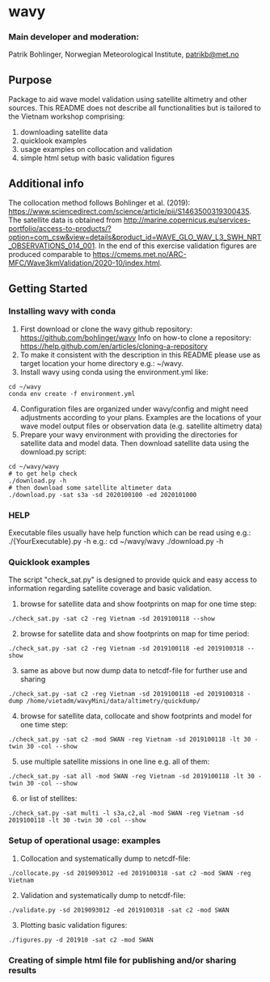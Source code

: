 # wavy

### Main developer and moderation:
Patrik Bohlinger, Norwegian Meteorological Institute, patrikb@met.no

## Purpose
Package to aid wave model validation using satellite altimetry and other sources. This README does not describe all functionalities but is tailored to the Vietnam workshop comprising:
1. downloading satellite data
2. quicklook examples
3. usage examples on collocation and validation
4. simple html setup with basic validation figures

## Additional info
The collocation method follows Bohlinger et al. (2019): https://www.sciencedirect.com/science/article/pii/S1463500319300435. The satellite data is obtained from http://marine.copernicus.eu/services-portfolio/access-to-products/?option=com_csw&view=details&product_id=WAVE_GLO_WAV_L3_SWH_NRT_OBSERVATIONS_014_001. In the end of this exercise validation figures are produced comparable to https://cmems.met.no/ARC-MFC/Wave3kmValidation/2020-10/index.html.

## Getting Started
### Installing wavy with conda
1. First download or clone the wavy github repository: https://github.com/bohlinger/wavy
Info on how-to clone a repository:
https://help.github.com/en/articles/cloning-a-repository
2. To make it consistent with the description in this README please use as target location your home directory e.g.: ~/wavy.
3. Install wavy using conda using the environment.yml like:
```
cd ~/wavy
conda env create -f environment.yml
```
4. Configuration files are organized under wavy/config and might need adjustments according to your plans. Examples are the locations of your wave model output files or observation data (e.g. satellite altimetry data)
5. Prepare your wavy environment with providing the directories for satellite data and model data. Then download satellite data using the download.py script:
```
cd ~/wavy/wavy
# to get help check
./download.py -h
# then download some satellite altimeter data
./download.py -sat s3a -sd 2020100100 -ed 2020101000
```

### HELP
Executable files usually have help function which can be read using e.g.:
./{YourExecutable}.py -h
e.g.:
cd ~/wavy/wavy
./download.py -h

### Quicklook examples
The script "check_sat.py" is designed to provide quick and easy access to information regarding satellite coverage and basic validation. 
1. browse for satellite data and show footprints on map for one time step:
```
./check_sat.py -sat c2 -reg Vietnam -sd 2019100118 --show
```
2. browse for satellite data and show footprints on map for time period:
```
./check_sat.py -sat c2 -reg Vietnam -sd 2019100118 -ed 2019100318 --show
```
3. same as above but now dump data to netcdf-file for further use and sharing
```
./check_sat.py -sat c2 -reg Vietnam -sd 2019100118 -ed 2019100318 -dump /home/vietadm/wavyMini/data/altimetry/quickdump/
```
4. browse for satellite data, collocate and show footprints and model for one time step:
```
./check_sat.py -sat c2 -mod SWAN -reg Vietnam -sd 2019100118 -lt 30 -twin 30 -col --show
```
5. use multiple satellite missions in one line e.g. all of them:
```
./check_sat.py -sat all -mod SWAN -reg Vietnam -sd 2019100118 -lt 30 -twin 30 -col --show
```
6. or list of stellites:
```
./check_sat.py -sat multi -l s3a,c2,al -mod SWAN -reg Vietnam -sd 2019100118 -lt 30 -twin 30 -col --show
```
### Setup of operational usage: examples
1. Collocation and systematically dump to netcdf-file:
```
./collocate.py -sd 2019093012 -ed 2019100318 -sat c2 -mod SWAN -reg Vietnam
```
2. Validation and systematically dump to netcdf-file:
```
./validate.py -sd 2019093012 -ed 2019100318 -sat c2 -mod SWAN
```
3. Plotting basic validation figures:
```
./figures.py -d 201910 -sat c2 -mod SWAN
```
### Creating of simple html file for publishing and/or sharing results
